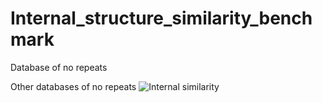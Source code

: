 # Internal_structure_similarity_benchmark


Database of no repeats

Other databases of no repeats
![Internal similarity](https://github.com/Claualvarez/Internal_structure_similarity_benchmark/tree/master/images/No-tandem-repeats.tif)
